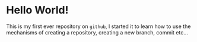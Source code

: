 # Hello World!

This is my first ever repository on `github`, I started it to learn how to use the mechanisms of creating a repository, creating a new branch, commit etc... 

